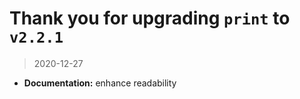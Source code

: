 # Thank you for upgrading `print` to `v2.2.1`

> 2020-12-27

* **Documentation:** enhance readability
